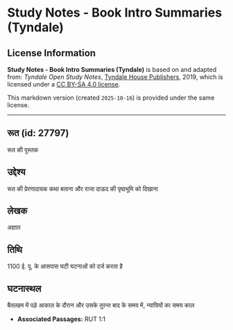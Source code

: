 # Study Notes - Book Intro Summaries (Tyndale)

## License Information

**Study Notes - Book Intro Summaries (Tyndale)** is based on and adapted from: _Tyndale Open Study Notes_, [Tyndale House Publishers](https://tyndaleopenresources.com/), 2019, which is licensed under a [CC BY-SA 4.0 license](https://creativecommons.org/licenses/by-sa/4.0/legalcode.en).

This markdown version (created `2025-10-16`) is provided under the same license.



--------------------------------

## रूत (id: 27797)

रूत की पुस्तक

उद्देश्य
--------

रूत की प्रेरणादायक कथा बताना और राजा दाऊद की पृष्ठभूमि को दिखाना

लेखक
----

अज्ञात

तिथि
----

1100 ई. पू. के आसपास घटी घटनाओं को दर्ज करता है

घटनास्थल
--------

बैतलहम में पड़े आकाल के दौरान और उसके तुरन्त बाद के समय में, न्यायियों का समय काल

* **Associated Passages:** RUT 1:1

